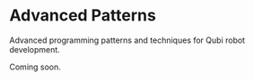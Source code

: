 # Advanced Patterns

Advanced programming patterns and techniques for Qubi robot development.

Coming soon.